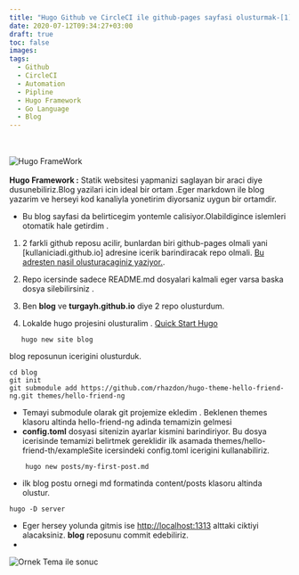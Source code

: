 ```yaml
---
title: "Hugo Github ve CircleCI ile github-pages sayfasi olusturmak-[1]"
date: 2020-07-12T09:34:27+03:00
draft: true
toc: false
images:
tags:
  - Github
  - CircleCI
  - Automation
  - Pipline
  - Hugo Framework
  - Go Language
  - Blog
---
```

<br/><br/>
![Hugo FrameWork](../../../../images/hugo-framework.png)
<br/><br/>
**Hugo Framework :** Statik websitesi yapmanizi saglayan bir araci diye dusunebiliriz.Blog yazilari icin ideal bir ortam .Eger markdown ile blog yazarim ve herseyi kod kanaliyla yonetirim diyorsaniz uygun bir ortamdir.   

- Bu blog sayfasi da belirticegim yontemle calisiyor.Olabildigince islemleri otomatik hale getirdim . 

1. 2 farkli github reposu acilir, bunlardan biri github-pages olmali yani   [kullaniciadi.github.io] adresine icerik barindiracak repo olmali. 
[Bu adresten nasil olusturacaginiz yaziyor.](https://pages.github.com).  

2. Repo icersinde sadece README.md dosyalari kalmali eger varsa baska dosya silebilirsiniz .

3. Ben **blog** ve **turgayh.github.io**  diye 2 repo olusturdum.

4. Lokalde hugo projesini olusturalim . [Quick Start Hugo](https://gohugo.io/getting-started/quick-start/)

 ```shell
    hugo new site blog
 ```
blog reposunun icerigini olusturduk. 

```shell
cd blog
git init
git submodule add https://github.com/rhazdon/hugo-theme-hello-friend-ng.git themes/hello-friend-ng 
```
- Temayi submodule olarak git projemize ekledim . Beklenen themes klasoru altinda hello-friend-ng adinda temamizin gelmesi 
- **config.toml** dosyasi sitenizin ayarlar kismini barindiriyor. Bu dosya icerisinde temamizi belirtmek gereklidir ilk asamada themes/hello-friend-th/exampleSite  icersindeki config.toml icerigini kullanabiliriz.
```shell
    hugo new posts/my-first-post.md
```
- ilk blog postu ornegi md formatinda content/posts klasoru altinda olustur. 
```shell
hugo -D server
```
- Eger hersey yolunda gitmis ise [http://localhost:1313](http://localhost:1313)  alttaki ciktiyi alacaksiniz.  **blog** reposunu commit edebiliriz. 
-
![](../../../../images/hugo-example.png 'Ornek Tema ile sonuc')

